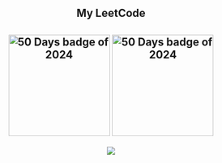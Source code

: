 
<div align="center"> 


<h2 align="center">My LeetCode<h2>  
<p align="center">
  <a href="https://leetcode.com/u/Gutha_Prathyush/" target="_blank"><img align="center" src="https://assets.leetcode.com/static_assets/marketing/2024-50.gif" alt="50 Days badge of 2024" height="200" width="200" /></a>
  <a href="https://leetcode.com/u/Gutha_Prathyush/" target="_blank"><img align="center" src="https://assets.leetcode.com/static_assets/public/images/badges/2024/gif/2024-09.gif" alt="50 Days badge of 2024" height="200" width="200" /></a>
</p>
<p align="center">
  
  <img  align=top flex-grow=1 src="https://leetcard.jacoblin.cool/Gutha_Prathyush?theme=dark&font=Saira&ext=heatmap" />  
</p>

<br/><br/>
